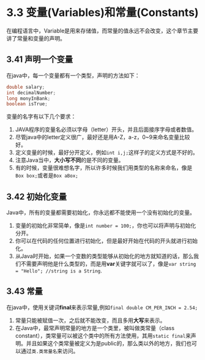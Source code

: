 # 3.3 变量(Variables)和常量(Constants)

在编程语言中，Variable是用来存储值，而常量的值永远不会改变，这个章节主要讲了常量和变量的声明。

## 3.41 声明一个变量
 
在java中，每一个变量都有一个类型，声明的方法如下：
```java
double salary;
int decimalNumber;
long monyInBank;
boolean isTrue;
```  

变量的名字有以下几个要求：
1. JAVA程序的变量名必须以字母（letter）开头，并且后面接序字母或者数值。
2. 尽管java中的letter定义很广，最好还是用A-Z，a-z，0~9来命名变量比较好。
3. 定义变量的时候，最好分开定义，例如```int i,j;```这样子的定义方式是不好的。
4. 注意Java当中，**大小写不同**的是不同的变量。
5. 有的时候，变量很难想名字，所以许多时候我们用类型的名称来命名，像是```Box box;```或者是```Box aBox;```

## 3.42 初始化变量

Java中，所有的变量都需要初始化，你永远都不能使用一个没有初始化的变量。
1. 变量的初始化非常简单，像是```int number = 100;```，你也可以将声明与初始化分开。
2. 你可以在代码的任何位置进行初始化，但是最好开始在代码的开头就进行初始化。
3. 从Java时开始，如果一个变数的类型能够从初始化的地方就知道的话，那么我们不需要声明他是什么类型的，而是用**var**关键字就可以了，像是```var string = "Hello"; //string is a String```.

## 3.43 常量
在java中，使用关键词**final**来表示常量,例如```final double CM_PER_INCH = 2.54;```
1. 常量只能被赋值一次，之后就不能改变，而且多用**大写**来表示。
2. 在Java中，最常声明常量的地方是一个类里，被叫做类常量（class constant），类常量可以被这个类中的所有方法使用，其用```static final```来声明。并且如果这个类常量被定义为是public的，那么类以外的地方，我们也可以通过```类.类常量名```来访问。